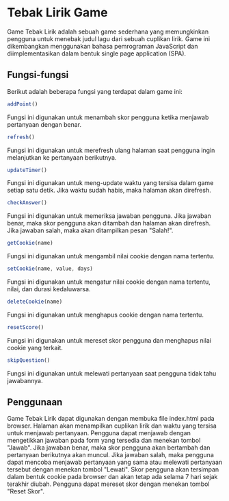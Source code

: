 # Tebak Lirik Game
Game Tebak Lirik adalah sebuah game sederhana yang memungkinkan pengguna untuk menebak judul lagu dari sebuah cuplikan lirik. Game ini dikembangkan menggunakan bahasa pemrograman JavaScript dan diimplementasikan dalam bentuk single page application (SPA).

## Fungsi-fungsi
Berikut adalah beberapa fungsi yang terdapat dalam game ini:
```javascript
addPoint()
```
Fungsi ini digunakan untuk menambah skor pengguna ketika menjawab pertanyaan dengan benar.
```javascript
refresh()
```
Fungsi ini digunakan untuk merefresh ulang halaman saat pengguna ingin melanjutkan ke pertanyaan berikutnya.
```javascript
updateTimer()
```
Fungsi ini digunakan untuk meng-update waktu yang tersisa dalam game setiap satu detik. Jika waktu sudah habis, maka halaman akan direfresh.
```javascript
checkAnswer()
```
Fungsi ini digunakan untuk memeriksa jawaban pengguna. Jika jawaban benar, maka skor pengguna akan ditambah dan halaman akan direfresh. Jika jawaban salah, maka akan ditampilkan pesan "Salah!".
```javascript
getCookie(name)
```
Fungsi ini digunakan untuk mengambil nilai cookie dengan nama tertentu.
```javascript
setCookie(name, value, days)
```
Fungsi ini digunakan untuk mengatur nilai cookie dengan nama tertentu, nilai, dan durasi kedaluwarsa.
```javascript
deleteCookie(name)
```
Fungsi ini digunakan untuk menghapus cookie dengan nama tertentu.
```javascript
resetScore()
```
Fungsi ini digunakan untuk mereset skor pengguna dan menghapus nilai cookie yang terkait.
```javascript
skipQuestion()
```
Fungsi ini digunakan untuk melewati pertanyaan saat pengguna tidak tahu jawabannya.

## Penggunaan
Game Tebak Lirik dapat digunakan dengan membuka file index.html pada browser. Halaman akan menampilkan cuplikan lirik dan waktu yang tersisa untuk menjawab pertanyaan. Pengguna dapat menjawab dengan mengetikkan jawaban pada form yang tersedia dan menekan tombol "Jawab". Jika jawaban benar, maka skor pengguna akan bertambah dan pertanyaan berikutnya akan muncul. Jika jawaban salah, maka pengguna dapat mencoba menjawab pertanyaan yang sama atau melewati pertanyaan tersebut dengan menekan tombol "Lewati". Skor pengguna akan tersimpan dalam bentuk cookie pada browser dan akan tetap ada selama 7 hari sejak terakhir diubah. Pengguna dapat mereset skor dengan menekan tombol "Reset Skor".
